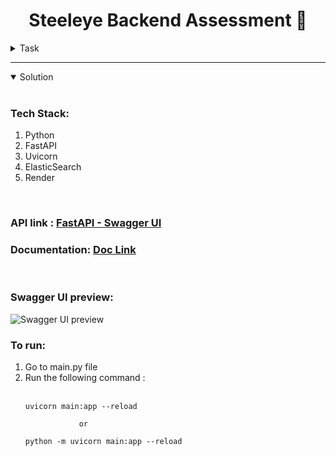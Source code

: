 <h1 align="center">Steeleye Backend Assessment 📝</h1>

<details>
<summary>Task</summary>
<br>

# Table of Contents

1.  [Introduction](#intro)
    1.  [Constraints](#constraints)
    1.  [Database](#database)
        1.  [Schema Model](#schemamodel)
1.  [Test](#test)
    1.  [Listing trades](#listingtrades)
    1.  [Single trade](#singletrade)
    1.  [Searching trades](#searchingtrades)
    1.  [Advanced filtering](#advancedfiltering)
    1.  [Bonus points](#bonus)
1. [Submission](#submission)
1. [Resources](#resources)


<a id="intro"></a>

# Introduction

At SteelEye we are using [FastAPI](https://fastapi.tiangolo.com/) for our primary client-facing API layer. 
FastAPI's usage of [Pydantic](https://pydantic-docs.helpmanual.io/) for expressing data types aligns quite well 
with how we model our own Schema models (using Pydantic).

In this exercise, you will be building a _REST_ API with endpoints serving Trade
data from a mocked database.

<a id="constraints"></a>

## Constraints

You are expected to write the API in Python using the FastAPI framework. You are
not expected to have any previous FastAPI experience and unfamiliarty with FastAPI will not be held against you when reviewing your submission. However, it is expected that you will be able to produce a functional API.

<a id="database"></a>

## Database

At SteelEye we use Elasticsearch as our primary data storage technology. Setting up an instance of Elasticsearch with the necessary mappings and data required for the functionality in this test is outside of the scope of submission.

We _do_ expect you to mock a database interaction layer in any way you see fit and generate data (which can be randomized) for the purposes of this test. The implementation of this database layer is left up to you.

<a id="schemamodel"></a>

### Schema model

We have provided a Pydantic model representing a single Trade below:

```python
import datetime as dt

from typing import Optional
from pydantic import BaseModel, Field

class TradeDetails(BaseModel):
    buySellIndicator: str = Field(description="A value of BUY for buys, SELL for sells.")

    price: float = Field(description="The price of the Trade.")

    quantity: int = Field(description="The amount of units traded.")


class Trade(BaseModel):
    asset_class: Optional[str] = Field(alias="assetClass", default=None, description="The asset class of the instrument traded. E.g. Bond, Equity, FX...etc")

    counterparty: Optional[str] = Field(default=None, description="The counterparty the trade was executed with. May not always be available")

    instrument_id: str = Field(alias="instrumentId", description="The ISIN/ID of the instrument traded. E.g. TSLA, AAPL, AMZN...etc")

    instrument_name: str = Field(alias="instrumentName", description="The name of the instrument traded.")

    trade_date_time: dt.datetime = Field(alias="tradeDateTime", description="The date-time the Trade was executed")

    trade_details: TradeDetails = Field(alias="tradeDetails", description="The details of the trade, i.e. price, quantity")

    trade_id: str = Field(alias="tradeId", default=None, description="The unique ID of the trade")

    trader: str = Field(description="The name of the Trader")

```

<a id="test"></a>

# Test

This tests represents a common request when building an API. You need to provide a set of endpoints for retrieving a list of Trades, retrieving a single Trade by ID, searching against Trades, and filtering Trades


<a id="listingtrades"></a>

## Listing trades

Please provide an endpoint to fetch a list of trades.

<a id="singletrade"></a>

## Single trade

Users would like to be able to retrieve a single trade from the API. Please provide an endpoint to fetch a trade by id.

<a id="searchingtrades"></a>

## Searching trades

Users would now like to be able to search across the trades using the API. Your endpoint for fetching a list of trades will need to support searching for trades through the following fields:

- `counterparty`
- `instrumentId`
- `instrumentName`
- `trader`

If a user was to call your endpoint and provide a `?search=bob%20smith` query parameter, your endpoint will return any trades where the text `bob smith` exists in any of the fields listed above.

<a id="advancedfiltering"></a>

## Advanced filtering

The users would now like the ability to filter trades. Your endpoint for fetching a list of trades will need to support filtering using the following optional query parameters:

| Parameter | Description |
|-----------|-------------|
|`assetClass`|Asset class of the trade.|
|`end`|The maximum date for the `tradeDateTime` field.|
|`maxPrice`|The maximum value for the `tradeDetails.price` field.|
|`minPrice`|The minimum value for the `tradeDetails.price` field.|
|`start`|The minimum date for the `tradeDateTime` field.|
|`tradeType`|The `tradeDetails.buySellIndicator` is a `BUY` or `SELL`|
|||

All maximum and minimum fields are inclusive (e.g. `minPrice=2&maxPrice=10` will
return `2 <= tradeDetails.price <= 10`).

<a id="bonus"></a>

## Bonus points

Implement support for pagination and sorting on the list of trades.

<a id="submission"></a>

## Submission

You can return your solution via email, or provide access to a Git repo. Please include a document describing your solution and the reasoning behind your approach. Incomplete solutions will not be considered.

<a id="resources"></a>

## Resources
- FastAPI: [https://fastapi.tiangolo.com/](https://fastapi.tiangolo.com/)
- Pydantic: [https://pydantic-docs.helpmanual.io/](https://pydantic-docs.helpmanual.io/)
</details>

<hr>

<details open>
<summary>Solution</summary>
<br>

### Tech Stack:

<ol>
  <li> Python </li>
  <li> FastAPI </li>
  <li> Uvicorn </li>
  <li> ElasticSearch </li>
  <li> Render </li>
</ol>

<br>

### API link : [FastAPI - Swagger UI](https://fast-api-gcci.onrender.com/docs)

### Documentation: [Doc Link](https://github.com/SomyaRanjanSahu/Steeleye_Backend/blob/main/Documentation.pdf)

<br>

### Swagger UI preview:

<img src="https://i.postimg.cc/sg5LTrxY/ui.png" alt = "Swagger UI preview">

### To run:

<ol>
    <li> Go to main.py file </li>
    <li> Run the following command : </li>
    <br>
    
    uvicorn main:app --reload  
    
                or
    
    python -m uvicorn main:app --reload   
   
    
</ol>

</details>
